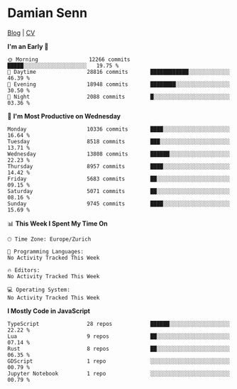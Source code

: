 # Damian Senn

[Blog](https://topaxi.codes/) |
[CV](https://cv.topaxi.ch/)

<!--START_SECTION:waka-->
**I'm an Early 🐤** 

```text
🌞 Morning                12266 commits       █████░░░░░░░░░░░░░░░░░░░░   19.75 % 
🌆 Daytime                28816 commits       ████████████░░░░░░░░░░░░░   46.39 % 
🌃 Evening                18948 commits       ████████░░░░░░░░░░░░░░░░░   30.50 % 
🌙 Night                  2088 commits        █░░░░░░░░░░░░░░░░░░░░░░░░   03.36 % 
```
📅 **I'm Most Productive on Wednesday** 

```text
Monday                   10336 commits       ████░░░░░░░░░░░░░░░░░░░░░   16.64 % 
Tuesday                  8518 commits        ███░░░░░░░░░░░░░░░░░░░░░░   13.71 % 
Wednesday                13808 commits       ██████░░░░░░░░░░░░░░░░░░░   22.23 % 
Thursday                 8957 commits        ████░░░░░░░░░░░░░░░░░░░░░   14.42 % 
Friday                   5683 commits        ██░░░░░░░░░░░░░░░░░░░░░░░   09.15 % 
Saturday                 5071 commits        ██░░░░░░░░░░░░░░░░░░░░░░░   08.16 % 
Sunday                   9745 commits        ████░░░░░░░░░░░░░░░░░░░░░   15.69 % 
```


📊 **This Week I Spent My Time On** 

```text
🕑︎ Time Zone: Europe/Zurich

💬 Programming Languages: 
No Activity Tracked This Week

🔥 Editors: 
No Activity Tracked This Week

💻 Operating System: 
No Activity Tracked This Week
```

**I Mostly Code in JavaScript** 

```text
TypeScript               28 repos            ██████░░░░░░░░░░░░░░░░░░░   22.22 % 
Lua                      9 repos             ██░░░░░░░░░░░░░░░░░░░░░░░   07.14 % 
Rust                     8 repos             ██░░░░░░░░░░░░░░░░░░░░░░░   06.35 % 
GDScript                 1 repo              ░░░░░░░░░░░░░░░░░░░░░░░░░   00.79 % 
Jupyter Notebook         1 repo              ░░░░░░░░░░░░░░░░░░░░░░░░░   00.79 % 
```




<!--END_SECTION:waka-->
